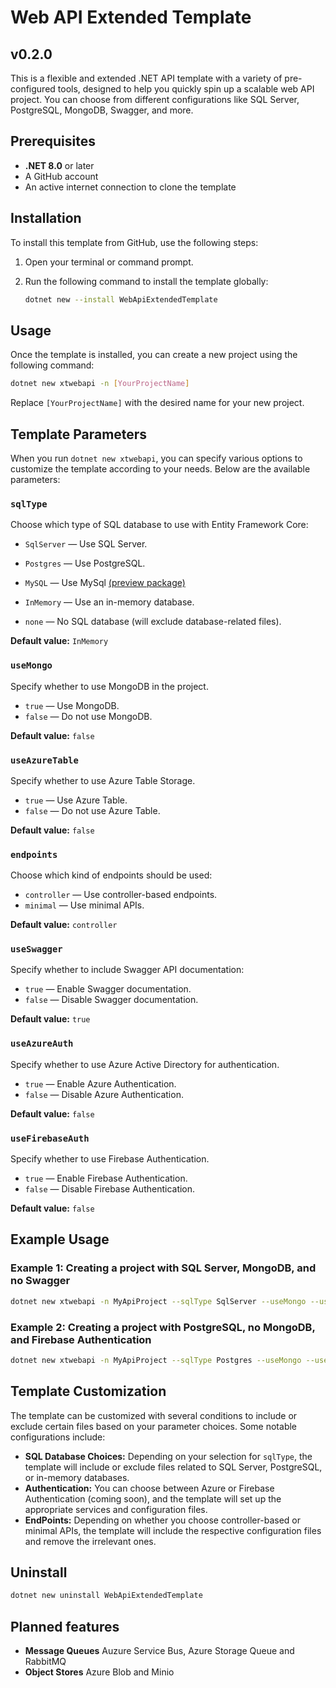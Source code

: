 # Web API Extended Template

## v0.2.0

This is a flexible and extended .NET API template with a variety of pre-configured tools, designed to help you quickly spin up a scalable web API project. You can choose from different configurations like SQL Server, PostgreSQL, MongoDB, Swagger, and more.

## Prerequisites

- **.NET 8.0** or later
- A GitHub account
- An active internet connection to clone the template

## Installation

To install this template from GitHub, use the following steps:

1. Open your terminal or command prompt.
2. Run the following command to install the template globally:

   ```bash
   dotnet new --install WebApiExtendedTemplate
   ```

## Usage

Once the template is installed, you can create a new project using the following command:

```bash
dotnet new xtwebapi -n [YourProjectName]
```

Replace `[YourProjectName]` with the desired name for your new project.

## Template Parameters

When you run `dotnet new xtwebapi`, you can specify various options to customize the template according to your needs. Below are the available parameters:

### `sqlType`

Choose which type of SQL database to use with Entity Framework Core:

- `SqlServer` — Use SQL Server.
- `Postgres` — Use PostgreSQL.
- `MySQL` — Use MySql [(preview package)](https://www.nuget.org/packages/Pomelo.EntityFrameworkCore.MySql/9.0.0-preview.1)

- `InMemory` — Use an in-memory database.
- `none` — No SQL database (will exclude database-related files).

**Default value:** `InMemory`

### `useMongo`

Specify whether to use MongoDB in the project.

- `true` — Use MongoDB.
- `false` — Do not use MongoDB.

**Default value:** `false`

### `useAzureTable`

Specify whether to use Azure Table Storage.

- `true` — Use Azure Table.
- `false` — Do not use Azure Table.

**Default value:** `false`

### `endpoints`

Choose which kind of endpoints should be used:

- `controller` — Use controller-based endpoints.
- `minimal` — Use minimal APIs.

**Default value:** `controller`

### `useSwagger`

Specify whether to include Swagger API documentation:

- `true` — Enable Swagger documentation.
- `false` — Disable Swagger documentation.

**Default value:** `true`

### `useAzureAuth`

Specify whether to use Azure Active Directory for authentication.

- `true` — Enable Azure Authentication.
- `false` — Disable Azure Authentication.

**Default value:** `false`

### `useFirebaseAuth`

Specify whether to use Firebase Authentication.

- `true` — Enable Firebase Authentication.
- `false` — Disable Firebase Authentication.

**Default value:** `false`

## Example Usage

### Example 1: Creating a project with SQL Server, MongoDB, and no Swagger

```bash
dotnet new xtwebapi -n MyApiProject --sqlType SqlServer --useMongo --useSwagger false
```

### Example 2: Creating a project with PostgreSQL, no MongoDB, and Firebase Authentication

```bash
dotnet new xtwebapi -n MyApiProject --sqlType Postgres --useMongo --useFirebaseAuth
```

## Template Customization

The template can be customized with several conditions to include or exclude certain files based on your parameter choices. Some notable configurations include:

- **SQL Database Choices:** Depending on your selection for `sqlType`, the template will include or exclude files related to SQL Server, PostgreSQL, or in-memory databases.
- **Authentication:** You can choose between Azure or Firebase Authentication (coming soon), and the template will set up the appropriate services and configuration files.
- **EndPoints:** Depending on whether you choose controller-based or minimal APIs, the template will include the respective configuration files and remove the irrelevant ones.

## Uninstall

```bash
dotnet new uninstall WebApiExtendedTemplate
```

## Planned features

- **Message Queues** Auzure Service Bus, Azure Storage Queue and RabbitMQ
- **Object Stores** Azure Blob and Minio
